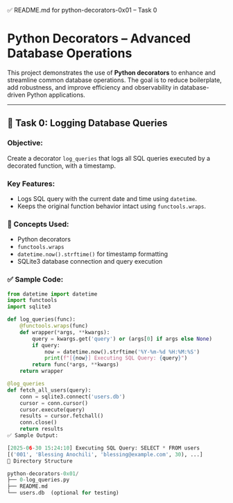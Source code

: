 ✅ README.md for python-decorators-0x01 – Task 0

# Python Decorators – Advanced Database Operations

This project demonstrates the use of **Python decorators** to enhance and streamline common database operations. The goal is to reduce boilerplate, add robustness, and improve efficiency and observability in database-driven Python applications.

---

## 📌 Task 0: Logging Database Queries

### Objective:
Create a decorator `log_queries` that logs all SQL queries executed by a decorated function, with a timestamp.

### Key Features:
- Logs SQL query with the current date and time using `datetime`.
- Keeps the original function behavior intact using `functools.wraps`.

### 🧠 Concepts Used:
- Python decorators
- `functools.wraps`
- `datetime.now().strftime()` for timestamp formatting
- SQLite3 database connection and query execution

### ✅ Sample Code:
```python
from datetime import datetime
import functools
import sqlite3

def log_queries(func):
    @functools.wraps(func)
    def wrapper(*args, **kwargs):
        query = kwargs.get('query') or (args[0] if args else None)
        if query:
            now = datetime.now().strftime('%Y-%m-%d %H:%M:%S')
            print(f"[{now}] Executing SQL Query: {query}")
        return func(*args, **kwargs)
    return wrapper

@log_queries
def fetch_all_users(query):
    conn = sqlite3.connect('users.db')
    cursor = conn.cursor()
    cursor.execute(query)
    results = cursor.fetchall()
    conn.close()
    return results
✅ Sample Output:

[2025-06-30 15:24:10] Executing SQL Query: SELECT * FROM users
[('001', 'Blessing Anochili', 'blessing@example.com', 30), ...]
🔁 Directory Structure

python-decorators-0x01/
├── 0-log_queries.py
├── README.md
└── users.db  (optional for testing)
